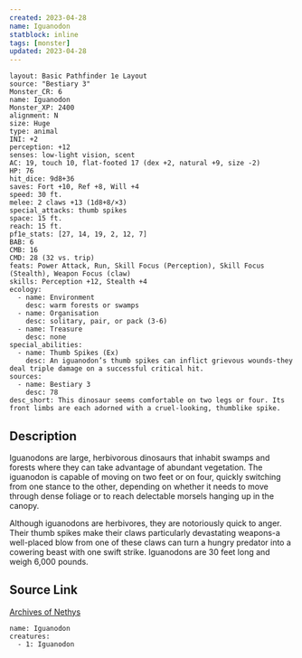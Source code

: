 ```yaml
---
created: 2023-04-28
name: Iguanodon
statblock: inline
tags: [monster]
updated: 2023-04-28
---
```

```statblock
layout: Basic Pathfinder 1e Layout
source: "Bestiary 3"
Monster_CR: 6
name: Iguanodon
Monster_XP: 2400
alignment: N
size: Huge
type: animal
INI: +2
perception: +12
senses: low-light vision, scent
AC: 19, touch 10, flat-footed 17 (dex +2, natural +9, size -2)
HP: 76
hit_dice: 9d8+36
saves: Fort +10, Ref +8, Will +4
speed: 30 ft.
melee: 2 claws +13 (1d8+8/×3)
special_attacks: thumb spikes
space: 15 ft.
reach: 15 ft.
pf1e_stats: [27, 14, 19, 2, 12, 7]
BAB: 6
CMB: 16
CMD: 28 (32 vs. trip)
feats: Power Attack, Run, Skill Focus (Perception), Skill Focus (Stealth), Weapon Focus (claw)
skills: Perception +12, Stealth +4
ecology:
  - name: Environment
    desc: warm forests or swamps
  - name: Organisation
    desc: solitary, pair, or pack (3-6)
  - name: Treasure
    desc: none
special_abilities:
  - name: Thumb Spikes (Ex)
    desc: An iguanodon’s thumb spikes can inflict grievous wounds-they deal triple damage on a successful critical hit.
sources:
  - name: Bestiary 3
    desc: 78
desc_short: This dinosaur seems comfortable on two legs or four. Its front limbs are each adorned with a cruel-looking, thumblike spike.
```
## Description
Iguanodons are large, herbivorous dinosaurs that inhabit swamps and forests where they can take advantage of abundant vegetation. The iguanodon is capable of moving on two feet or on four, quickly switching from one stance to the other, depending on whether it needs to move through dense foliage or to reach delectable morsels hanging up in the canopy.

Although iguanodons are herbivores, they are notoriously quick to anger. Their thumb spikes make their claws particularly devastating weapons-a well-placed blow from one of these claws can turn a hungry predator into a cowering beast with one swift strike. Iguanodons are  30 feet long and weigh 6,000 pounds.
## Source Link
[Archives of Nethys](https://aonprd.com/MonsterDisplay.aspx?ItemName=Iguanodon)
```encounter-table
name: Iguanodon
creatures:
  - 1: Iguanodon
```
